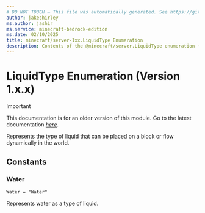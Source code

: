 ```yaml
---
# DO NOT TOUCH — This file was automatically generated. See https://github.com/mojang/minecraftapidocsgenerator to modify descriptions, examples, etc.
author: jakeshirley
ms.author: jashir
ms.service: minecraft-bedrock-edition
ms.date: 02/10/2025
title: minecraft/server-1xx.LiquidType Enumeration
description: Contents of the @minecraft/server.LiquidType enumeration (Version 1.x.x).
---
```

# LiquidType Enumeration (Version 1.x.x)

> [!IMPORTANT]
> This documentation is for an older version of this module. Go to the latest documentation [*here*](../../../scriptapi/minecraft/server/LiquidType.md).

Represents the type of liquid that can be placed on a block or flow dynamically in the world.

## Constants
### **Water**
`Water = "Water"`

Represents water as a type of liquid.
